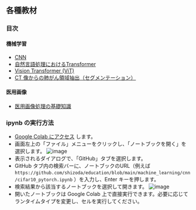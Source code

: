 ## 各種教材

### 目次
#### 機械学習
- [CNN](https://github.com/shizoda/education/blob/main/machine_learning/cnn/cifar10_pytorch.ipynb)
- [自然言語処理におけるTransformer](https://github.com/shizoda/education/blob/main/machine_learning/transformer/mlp.md)
- [Vision Transformer (ViT)](https://github.com/shizoda/education/blob/main/machine_learning/transformer/vit.md)
- [CT 像からの肺がん領域抽出（セグメンテーション）](https://github.com/shizoda/education/blob/main/machine_learning/unet/unet_lung_cancer.ipynb)

#### 医用画像
- [医用画像処理の基礎知識](https://github.com/shizoda/education/blob/main/medical/basics.md)

###  ipynb の実行方法
- [Google Colab にアクセス](colab.research.google.com) します。
- 画面左上の「ファイル」メニューをクリックし、「ノートブックを開く」を選択します。
  ![image](https://github.com/shizoda/education/assets/34496702/6fb0c92c-4318-4b8a-bd9f-4f8656c5b82b)
- 表示されるダイアログで、「GitHub」タブを選択します。
- GitHub タブ内の検索バーに、ノートブックのURL（例えば `https://github.com/shizoda/education/blob/main/machine_learning/cnn/cifar10_pytorch.ipynb` ）を入力し、Enter キーを押します。
- 検索結果から該当するノートブックを選択して開きます。
  ![image](https://github.com/shizoda/education/assets/34496702/5a22acd7-1f32-4746-84c8-9c96cfac3794)
- 開いたノートブックは Google Colab 上で直接実行できます。必要に応じてランタイムタイプを変更し、セルを実行してください。
